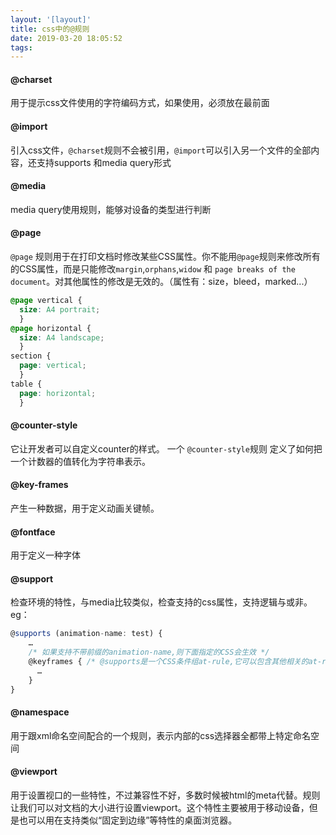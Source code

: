 ```yaml
---
layout: '[layout]'
title: css中的@规则
date: 2019-03-20 18:05:52
tags:
---
```

#### @charset
用于提示css文件使用的字符编码方式，如果使用，必须放在最前面

#### @import 
引入css文件，`@charset`规则不会被引用，`@import`可以引入另一个文件的全部内容，还支持supports 和media query形式

#### @media 
media query使用规则，能够对设备的类型进行判断

#### @page 
`@page` 规则用于在打印文档时修改某些CSS属性。你不能用`@page`规则来修改所有的CSS属性，而是只能修改`margin`,`orphans`,`widow` 和 `page breaks of the document`。对其他属性的修改是无效的。（属性有：size，bleed，marked...）
```css
@page vertical { 
  size: A4 portrait;
  }
@page horizontal { 
  size: A4 landscape; 
  }
section { 
  page: vertical; 
  }
table { 
  page: horizontal; 
  }
```
#### @counter-style
它让开发者可以自定义counter的样式。 一个 `@counter-style`规则 定义了如何把一个计数器的值转化为字符串表示。

#### @key-frames
产生一种数据，用于定义动画关键帧。

#### @fontface
用于定义一种字体

#### @support
检查环境的特性，与media比较类似，检查支持的css属性，支持逻辑与或非。eg：
```javascript
@supports (animation-name: test) {
    … 
    /* 如果支持不带前缀的animation-name,则下面指定的CSS会生效 */
    @keyframes { /* @supports是一个CSS条件组at-rule,它可以包含其他相关的at-rules */
      …
    }
}
```
#### @namespace
用于跟xml命名空间配合的一个规则，表示内部的css选择器全都带上特定命名空间

#### @viewport
用于设置视口的一些特性，不过兼容性不好，多数时候被html的meta代替。规则让我们可以对文档的大小进行设置viewport。这个特性主要被用于移动设备，但是也可以用在支持类似“固定到边缘”等特性的桌面浏览器。